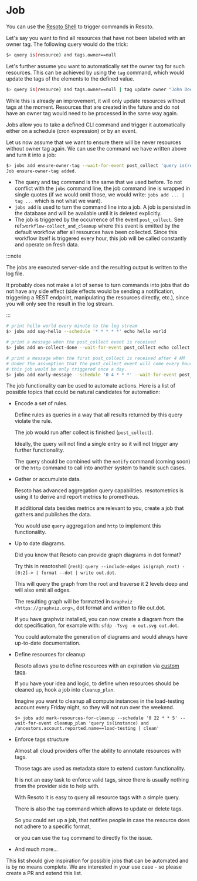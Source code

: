 # Job

You can use the [Resoto Shell](../components/shell.md) to trigger commands in Resoto.

Let's say you want to find all resources that have not been labeled with an owner tag. The following query would do the trick:

```bash
$> query is(resource) and tags.owner==null
```

Let's further assume you want to automatically set the owner tag for such resources. This can be achieved by using the `tag` command, which would update the tags of the elements to the defined value.

```bash
$> query is(resource) and tags.owner==null | tag update owner "John Doe"
```

While this is already an improvement, it will only update resources without tags at the moment. Resources that are created in the future and do not have an owner tag would need to be processed in the same way again.

Jobs allow you to take a defined CLI command and trigger it automatically either on a schedule (cron expression) or by an event.

Let us now assume that we want to ensure there will be never resources without owner tag again. We can use the command we have written above and turn it into a job:

```bash
$> jobs add ensure-owner-tag --wait-for-event post_collect 'query is(resource) and tags.owner==null | tag update owner "John Doe"'
Job ensure-owner-tag added.
```

- The query and tag command is the same that we used before. To not conflict with the `jobs` command line, the job command line is wrapped in single quotes (if we would omit those, we would write: `jobs add ... | tag ...` which is not what we want).
- `jobs add` is used to turn the command line into a job. A job is persisted in the database and will be available until it is deleted explicitly.
- The job is triggered by the occurrence of the event `post_collect`. See ref:`workflow-collect_and_cleanup` where this event is emitted by the default workflow after all resources have been collected. Since this workflow itself is triggered every hour, this job will be called constantly and operate on fresh data.

:::note

The jobs are executed server-side and the resulting output is written to the log file.

It probably does not make a lot of sense to turn commands into jobs that do not have any side effect (side effects would be sending a notification, triggering a REST endpoint, manipulating the resources directly, etc.), since you will only see the result in the log stream.

:::

```bash title="Further examples for job triggers"
# print hello world every minute to the log stream
$> jobs add say-hello --schedule '* * * * *' echo hello world

# print a message when the post_collect event is received
$> jobs add on-collect-done --wait-for-event post_collect echo collect is done!

# print a message when the first post_collect is received after 4 AM
# Under the assumption that the post_collect event will come every hour,
# this job would be only triggered once a day.
$> jobs add early-message --schedule '0 4 * * *' --wait-for-event post_collect echo collect after 4AM is done!
```

The job functionality can be used to automate actions. Here is a list of possible topics that could be natural candidates for automation:

- Encode a set of rules.

  Define rules as queries in a way that all results returned by this query violate the rule.

  The job would run after collect is finished (`post_collect`).

  Ideally, the query will not find a single entry so it will not trigger any further functionality.

  The query should be combined with the `notify` command (coming soon) or the `http` command to call into another system to handle such cases.

- Gather or accumulate data.

  Resoto has advanced aggregation query capabilities. resotometrics is using it to derive and report metrics to prometheus.

  If additional data besides metrics are relevant to you, create a job that gathers and publishes the data.

  You would use `query` aggregation and `http` to implement this functionality.

- Up to date diagrams.

  Did you know that Resoto can provide graph diagrams in dot format?

  Try this in resotoshell (`resh`): `query --include-edges is(graph_root) -[0:2]-> | format --dot | write out.dot`.

  This will query the graph from the root and traverse it 2 levels deep and will also emit all edges.

  The resulting graph will be formatted in `Graphviz <https://graphviz.org>`\_ dot format and written to file out.dot.

  If you have graphviz installed, you can now create a diagram from the dot specification, for example with: `sfdp -Tsvg -o out.svg out.dot`.

  You could automate the generation of diagrams and would always have up-to-date documentation.

- Define resources for cleanup

  Resoto allows you to define resources with an expiration via [custom tags](https://github.com/someengineering/resoto/tree/main/plugins/cleanup_expired#tag-format).

  If you have your idea and logic, to define when resources should be cleaned up, hook a job into `cleanup_plan`.

  Imagine you want to cleanup all compute instances in the load-testing account every Friday night, so they will not run over the weekend.

  ```
  $> jobs add mark-resources-for-cleanup --schedule '0 22 * * 5' --wait-for-event cleanup_plan 'query is(instance) and /ancestors.account.reported.name==load-testing | clean'
  ```

- Enforce tags structure

  Almost all cloud providers offer the ability to annotate resources with tags.

  Those tags are used as metadata store to extend custom functionality.

  It is not an easy task to enforce valid tags, since there is usually nothing from the provider side to help with.

  With Resoto it is easy to query all resource tags with a simple query.

  There is also the `tag` command which allows to update or delete tags.

  So you could set up a job, that notifies people in case the resource does not adhere to a specific format,

  or you can use the `tag` command to directly fix the issue.

- And much more…

This list should give inspiration for possible jobs that can be automated and is by no means complete. We are interested in your use case - so please create a PR and extend this list.
